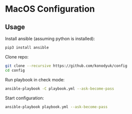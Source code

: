# MacOS Configuration

## Usage
Install ansible (assuming python is installed):
``` sh
pip3 install ansible
```
Clone repo:
``` sh
git clone --recursive https://github.com/konodyuk/config
cd config
```
Run playbook in check mode:
``` sh
ansible-playbook -C playbook.yml --ask-become-pass
```
Start configuration:
``` sh
ansible-playbook playbook.yml --ask-become-pass
```
